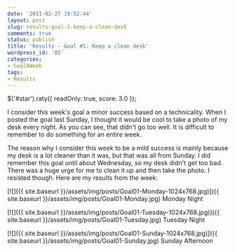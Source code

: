 ```yaml
---
date: '2011-02-27 19:52:44'
layout: post
slug: results-goal-1-keep-a-clean-desk
comments: true
status: publish
title: 'Results - Goal #1: Keep a clean desk'
wordpress_id: '85'
categories:
- GoalAWeek
tags:
- Results
---
```


$('#star').raty({ readOnly: true, score: 3.0 });

I consider this week's goal a minor success based on a technicality. When I posted the goal last Sunday, I thought it would be cool to take a photo of my desk every night. As you can see, that didn't go too well. It is difficult to remember to do something for an entire week.

The reason why I consider this week to be a mild success is mainly because my desk is a lot cleaner than it was, but that was all from Sunday. I did remember this goal until about Wednesday, so my desk didn't get too bad. There was a huge urge for me to clean it up and then take the photo. I resisted though. Here are my results from the week:

[![]({{ site.baseurl }}/assets/img/posts/Goal01-Monday-1024x768.jpg)]({{ site.baseurl }}/assets/img/posts/Goal01-Monday.jpg)
Monday Night

[![]({{ site.baseurl }}/assets/img/posts/Goal01-Tuesday-1024x768.jpg)]({{ site.baseurl }}/assets/img/posts/Goal01-Tuesday.jpg)
Tuesday Night

[![]({{ site.baseurl }}/assets/img/posts/Goal01-Sunday-1024x768.jpg)]({{ site.baseurl }}/assets/img/posts/Goal01-Sunday.jpg)
Sunday Afternoon
